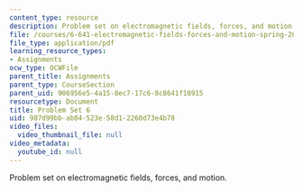 ```yaml
---
content_type: resource
description: Problem set on electromagnetic fields, forces, and motion.
file: /courses/6-641-electromagnetic-fields-forces-and-motion-spring-2005/987d99bbab84523e58d12260d73e4b78_ps6sp05.pdf
file_type: application/pdf
learning_resource_types:
- Assignments
ocw_type: OCWFile
parent_title: Assignments
parent_type: CourseSection
parent_uid: 906956e5-4a15-8ec7-17c6-8c8641f10915
resourcetype: Document
title: Problem Set 6
uid: 987d99bb-ab84-523e-58d1-2260d73e4b78
video_files:
  video_thumbnail_file: null
video_metadata:
  youtube_id: null
---
```

Problem set on electromagnetic fields, forces, and motion.

